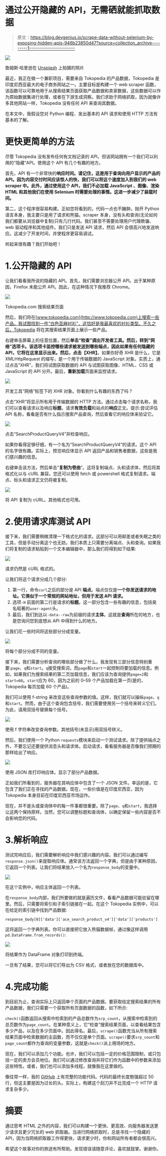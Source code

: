 # 通过公开隐藏的 API，无需硒就能抓取数据

> 原文：<https://blog.devgenius.io/scrape-data-without-selenium-by-exposing-hidden-apis-946b23850d47?source=collection_archive---------1----------------------->

![](img/98b2af81126e7e1cbbccf3594d6dbe9c.png)

詹姆斯·哈里逊在 [Unsplash](https://unsplash.com?utm_source=medium&utm_medium=referral) 上拍摄的照片

最近，我正在做一个兼职项目，需要来自 Tokopedia 的产品数据，Tokopedia 是印度尼西亚最大的电子商务网站之一。主要目标是构建一个 web scraper 函数，该函数可以可靠地用于从搜索结果页面获取产品数据和卖家数据，这些数据可以作为原始数据集进行处理，或者在下游生成洞察。我们求助于网络抓取，因为就像许多其他网站一样，Tokopedia 没有任何 API 来查询其数据。

在本文中，我假设您对 Python 编程、发出基本的 API 请求和使用 HTTP 方法有基本的了解。

# 更快更简单的方法

尽管 Tokopedia 没有发布任何有文档记录的 API，但该网站拥有一个我们可以利用的“隐藏”API。使用这个 API 有几个有趣的地方。

首先，API 有一个非常快的**响应时间。请记住，这是用于查询向用户显示的产品的 API。因为内容交付时间应该惊人的快，我们可以将这个速度加入到我们的 web scraper 中。此外，通过使用这个 API，**我们不必加载 JavaScript** 、图像、渲染 HTML 和其他我们在使用 Selenium 时需要处理的事情。这进一步减少了装载时间。**

第二，这个程序很容易构建。正如您将看到的，代码一点也不臃肿。抛开 Python 语言本身，我主要只是用了请求和熊猫。scraper 本身，没有头和查询(无论如何我们都要从浏览器中复制)只有几行代码。我们甚至不需要处理用户代理欺骗、web 驱动程序和其他组件。我们只是发送 API 请求，然后 API 会很高兴地发送响应。这减少了开发时间，并使程序更容易调试。

听起来很有趣？我们开始吧！

# 1.公开隐藏的 API

让我们看看我所说的隐藏的 API。首先，我们需要浏览器公开 API。出于某种原因，Firefox 未能公开 API。因此，在这种情况下我推荐 Chrome。

![](img/3196d7bf02ee279ee033fcc81ca0a39c.png)

Tokopedia.com 搜索结果页面

然后，我们将在[www.tokopedia.com](http://www.tokopedia.com)上搜索一些产品。我试图找到一件“白色亚麻衬衫”，这恰好是我最喜欢的衬衫类型。不久之后，Tokopedia 将在其搜索结果页面上展示一些产品。

右键单击屏幕上的任意位置，然后**单击“检查”**调出开发者工具。然后，转到**“网络”**选项卡**。**该选项卡监控哪些请求被发送到哪些端点，因此如果有任何隐藏的 API，它将在这里显示出来。然后，点击**【XHR】**。如果你好奇 XHR 是什么，它是 XMLHttpRequest 的缩写，是一个用于传输数据的 JavaScript 对象。实质上，通过点击“XHR”，我们将试图获取数据的 API 与试图获取图像、HTML、CSS 或 JavaScript 的 API 分开。最后，**重新加载**页面来监控请求。

![](img/a152ad3d52670ac88192c6532913d663.png)

开发工具“网络”标签下的 XHR 对象。你看到什么有趣的东西了吗？

点击“XHR”将显示所有用于传输数据的 HTTP 方法。通过点击每个请求名称，我们可以查看请求以及响应**标题**，请求**有效负载**和站点的**响应**正文。提示:尝试评估 API 名称，看看是否有什么指示搜索产品查询，然后查看它的响应体来验证它。

![](img/39706a1d879283e9650d684eb4aaef03.png)

点击“SearchProductQueryV4”并检查响应。

如果你看得足够仔细，有一个名为“SearchProductQueryV4”的请求。这个 API 的名字很有趣。实际上，预览响应体显示 API 返回产品和销售者数据，这些是我们感兴趣的信息。

右键单击该方法，然后单击“**复制为卷曲**”。这将复制端点、头和请求体，然后将其格式化以与 cURL 兼容。您还可以使用 fetch 或 powershell 格式复制请求。端点、标头和请求正文仍将被复制。

![](img/21de04296d290ccc26875d63a6b581fc.png)

将 API 复制为 cURL。其他格式也可用。

# 2.使用请求库测试 API

接下来，我们需要稍微清理一下格式化的请求。这部分可以用邮差或者失眠之类的工具，但是手动分离这个也无妨。我们本质上只需要分离端点、头和查询。如果我们将复制的请求粘贴到一个文本编辑器中，那么我们将得到如下结果:

![](img/aba997c0f9a2aa10a32f0e9c1249a91d.png)

请求仍然是 cURL 格式的。

让我们将这个请求分成几个部分:

1.  第一行，命令`curl`之后的部分是 API **端点**。端点仅仅是**一个你发送请求的地址。它类似于一个常规的网站地址，但用于发送 API 请求。**
2.  选项`-H` 前面的第二行是请求的**标题**。这一部分包含一些有趣的信息，包括臭名昭著的`user-agent`头。
3.  最后，我们到达以`-data--raw`为前缀的请求**主体**。这就是**查询**所在的地方，也是您询问您到底想从 API 中得到什么的地方。

让我们花一些时间将这些部分分成变量。

![](img/08ce31383b454975dbe101ebd9c121e1.png)

将每个部分分成不同的变量。

接下来，我们需要分析查询的哪些部分做了什么。我发现有三部分信息特别重要:`page`、`q`和`start`。`q`接受搜索词，而`page`和`start`一起控制将要加载的信息。例如，如果我们为搜索结果的第二页加载信息，我们应该为查询提供`page=2`和`start=60`。`start`应为 60，因为之前的 0–59 个产品加载在第一页(是的，Tokopedia 每页加载 60 个产品)。

我们可以使用 f-string 来改变这些查询参数的值。这样，我们就可以操纵`page`、`q`和`start`。然而，由于这个查询包含括号，我们需要使用另一个括号来转义它们。为此，请用双括号替换每个括号。

![](img/f32e328fda2bbd6de135c0f94724692b.png)

使用 f 字符串改变查询参数。其他括号(未显示)用双括号转义。

然后，我们使用一个 Python `requests`模块来启动一个测试请求。除了提供端点之外，不要忘记还要提供消息头和请求体。启动请求，看看服务器是否像我们预期的那样给出了响应。

![](img/9533a70bfc00176ecebc2a92a26b2cb4.png)

使用 JSON 库打印响应体。显示了部分产品数据。

正如我们所看到的，服务器在其响应体中包含了一个 JSON 文件。幸运的是，它包含了我们正在寻找的产品数据。现在，一些价值是在印度尼西亚，因为 Tokopedia 本身目前在印度尼西亚市场运作。

现在，并不是头或查询体中的每一件事都很重要。除了`page`、`q`和`start`，我选择让这两个保持原样。当然，您可以调整标题和查询体，以确定保留一些内容是否不会影响您的代码。

# 3.解析响应

测试完响应后，我们需要解析响应中我们感兴趣的内容。我们可以通过编写`response.json()`来提取响应体。通常该方法返回一个字典，但是由于某种原因，它返回一个列表。让我们将结果放入一个名为`response_body`的变量中。

![](img/0ddb437fce5c29db6133d9fec79a9b31.png)

在这个实例中，响应主体返回一个列表。

在`response_body`内部，我们所要做的就是遍历文件，看看产品数据可能驻留在哪里。然后，只需要将索引和子索引链接在一起。在这个 Tokopedia 实例中，可以在给定的索引链中找到产品数据:

`response_body[0]['data']['ace_search_product_v4']['data']['products']`

这将返回一个字典列表。你可以直接把它放入熊猫数据帧，通过像这样调用`pd.DataFrame.from_records()`:

![](img/5f466d2d46c35d6145fa24fbaba98b30.png)

将结果作为 DataFrame 对象打印到终端。

一旦有了结果，您可以将它们导出为 CSV 格式，或者放在您的数据库中。

# 4.完成功能

到目前为止，查询实际上只返回单个页面的产品数据。要获取给定搜索结果的所有产品数据，我们只需要一个获取所有页面数据的函数，如下所示:

`check()`函数返回从搜索中检索到的产品总数作为`srp_count`，从搜索中检索到的总页数作为`page_count`。在某种意义上，它“检查”搜索结果页面，以查看结果包含多少产品，以及在多少页面中。因此得名。最后，`scrape()`函数充当从所有搜索结果页面中检索数据的主函数，而不仅仅是单个页面。`scrape()`要求`srp_count`和`page_count`都作为查询的变量参数，这就是`check()`派上用场的地方。

现在，我们可以添加几个功能。也许，我们可以包括一定的价格范围限制，或只包括一定的卖方会员地位。我们可以通过修改查询并将它们作为函数中的参数来添加这些特性。或者，我们也可以添加多线程，就像我在这里做的。

像往常一样，我的 [GitHub](https://github.com/sknrendra/) 上有完整的功能代码。代码的最终长度勉强超过 50 行，但这主要是因为过长的头。实际上，构建这个刮刀并不比完成一个 HTTP 请求复杂多少。

# 摘要

通过思考 HTML 之外的内容，我们可以构建一个更快、更高效、向服务器发送更少请求且更少冗长的 web 抓取器。当进行网络抓取时，总是寻找一个隐藏的 API，因为当网络抓取器工作得更快，请求更少时，你和网站所有者都会很高兴。

希望这个故事对你的旅途有所帮助。发现错误请随意评论，喜欢就鼓掌。谢谢你。